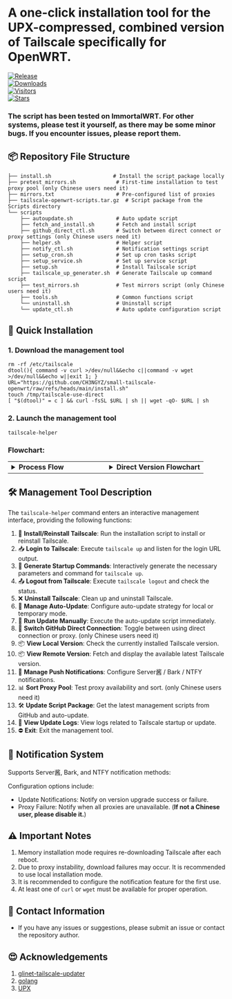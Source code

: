 # **A one-click installation tool for the UPX-compressed, combined version of Tailscale specifically for OpenWRT.**


[![Release](https://img.shields.io/github/release/CH3NGYZ/small-tailscale-openwrt)](https://github.com/CH3NGYZ/small-tailscale-openwrt/releases/latest)  
[![Downloads](https://img.shields.io/github/downloads/CH3NGYZ/small-tailscale-openwrt/latest/total)](https://github.com/CH3NGYZ/small-tailscale-openwrt/releases/latest)  
[![Visitors](https://api.visitorbadge.io/api/visitors?path=https%3A%2F%2Fgithub.com%2FCH3NGYZ%2Fsmall-tailscale-openwrt&label=views&countColor=%23263759&style=flat)](https://github.com/CH3NGYZ/small-tailscale-openwrt)  
[![Stars](https://img.shields.io/github/stars/CH3NGYZ/small-tailscale-openwrt)](https://github.com/CH3NGYZ/small-tailscale-openwrt/stargazers)

### The script has been tested on ImmortalWRT. For other systems, please test it yourself, as there may be some minor bugs. If you encounter issues, please report them.

## 📦 Repository File Structure
```
├── install.sh                    # Install the script package locally
├── pretest_mirrors.sh             # First-time installation to test proxy pool (only Chinese users need it)
├── mirrors.txt                    # Pre-configured list of proxies
├── tailscale-openwrt-scripts.tar.gz  # Script package from the Scripts directory
└── scripts
    ├── autoupdate.sh              # Auto update script
    ├── fetch_and_install.sh       # Fetch and install script
    ├── github_direct_ctl.sh       # Switch between direct connect or proxy settings (only Chinese users need it)
    ├── helper.sh                  # Helper script
    ├── notify_ctl.sh              # Notification settings script
    ├── setup_cron.sh              # Set up cron tasks script
    ├── setup_service.sh           # Set up service script
    ├── setup.sh                   # Install Tailscale script
    ├── tailscale_up_generater.sh  # Generate Tailscale up command script
    ├── test_mirrors.sh            # Test mirrors script (only Chinese users need it)
    ├── tools.sh                   # Common functions script
    └── uninstall.sh               # Uninstall script
    └── update_ctl.sh              # Auto update configuration script
```

## 🚀 Quick Installation

### 1. Download the management tool
   ```
   rm -rf /etc/tailscale
   dtool(){ command -v curl >/dev/null&&echo c||command -v wget >/dev/null&&echo w||exit 1; }
   URL="https://github.com/CH3NGYZ/small-tailscale-openwrt/raw/refs/heads/main/install.sh"
   touch /tmp/tailscale-use-direct
   [ "$(dtool)" = c ] && curl -fsSL $URL | sh || wget -qO- $URL | sh
   ```

### 2. Launch the management tool
   ```
   tailscale-helper
   ```

### Flowchart:
<table style="width: 100%;"><tr><td style="width: 50%;"> <details> <summary><strong>Process Flow</strong></summary>
   
```mermaid
graph TD
    A[Start Installation] --> B[Download Script Package]
    B --> D{Download and Verify Success?}
    D -->|Yes| E[Extract Script]
    D -->|No| X[❌  Installation Failed]
    
    E --> I[Create Shortcut Commands]
    I --> J[Initialize Configuration]
    J --> K[Run Speed Test for Proxies]
    K --> L[Generate Available Mirrors]
    L --> Y[✅  Installation Complete]
    
    X --> Z[End]
```

</details> </td> <td style="width: 50%;"> <details> <summary><strong>Direct Version Flowchart</strong></summary>
   
```mermaid
graph TD
A[Start Installation] --> B[Download Script Package]
B --> D{Download and Verify Success?}
D -->|Yes| E[Extract Script]
D -->|No| X[❌  Installation Failed]

E --> I[Create Shortcut Commands]
I --> J[Initialize Configuration]
J --> Y[✅  Installation Complete]
X --> Z[End]
```

</details> </td> </tr> </table>

## 🛠️ Management Tool Description

The `tailscale-helper` command enters an interactive management interface, providing the following functions:

1. 💾 **Install/Reinstall Tailscale**: Run the installation script to install or reinstall Tailscale.
2. 📥 **Login to Tailscale**: Execute `tailscale up` and listen for the login URL output.
3. 📝 **Generate Startup Commands**: Interactively generate the necessary parameters and command for `tailscale up`.
4. 📤 **Logout from Tailscale**: Execute `tailscale logout` and check the status.
5. ❌ **Uninstall Tailscale**: Clean up and uninstall Tailscale.
6. 🔄 **Manage Auto-Update**: Configure auto-update strategy for local or temporary mode.
7. 🔄 **Run Update Manually**: Execute the auto-update script immediately.
8. 🔄 **Switch GitHub Direct Connection**: Toggle between using direct connection or proxy. (only Chinese users need it)
9. 📦 **View Local Version**: Check the currently installed Tailscale version.
10. 📦 **View Remote Version**: Fetch and display the available latest Tailscale version.
11. 🔔 **Manage Push Notifications**: Configure Server酱 / Bark / NTFY notifications.
12. 📊 **Sort Proxy Pool**: Test proxy availability and sort. (only Chinese users need it)
13. 🛠️ **Update Script Package**: Get the latest management scripts from GitHub and auto-update.
14. 📜 **View Update Logs**: View logs related to Tailscale startup or update.
15. ⛔ **Exit**: Exit the management tool.


## 🔔 Notification System
Supports Server酱, Bark, and NTFY notification methods:

Configuration options include:

- Update Notifications: Notify on version upgrade success or failure.
- Proxy Failure: Notify when all proxies are unavailable. (**If not a Chinese user, please disable it.**)

## ⚠️ Important Notes
1. Memory installation mode requires re-downloading Tailscale after each reboot.
2. Due to proxy instability, download failures may occur. It is recommended to use local installation mode.
3. It is recommended to configure the notification feature for the first use.
4. At least one of `curl` or `wget` must be available for proper operation.

## 💬 Contact Information

- If you have any issues or suggestions, please submit an issue or contact the repository author.

## 😍 Acknowledgements
1. [glinet-tailscale-updater](https://github.com/Admonstrator/glinet-tailscale-updater)
2. [golang](https://github.com/golang/go)
3. [UPX](https://github.com/upx/upx)
